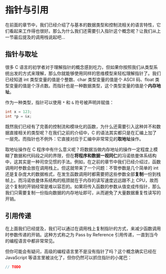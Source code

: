 # 指针与引用

在前面的章节中，我们已经介绍了与基本的数据类型和控制流相关的语言特性，它们看起来工作得也很好。那么为什么我们还需要引入指针这个概念呢？让我们从上一节最后提及的调用栈说起吧…


## 指针与取址
很多 C 语言的初学者对于理解指针的概念感到吃力，但如果你按照我们从类型系统出发的方式来理解，那么你就能够使用同样的思维模型来轻松理解指针了。我们已经知道 int 类型变量的值是个整数、char 类型变量的值是个 ASCII 码、float 类型变量的值是个浮点数。而指针也是一种数据类型，这个类型变量的值是个**内存地址**。

作为一种类型，指针可以使用 `*` 和 `&` 符号被声明并赋值：

``` c
int x = 123;
int *p = &x;
```

既然我们已经有了完善的控制流和模块化的函数，为什么还需要引入这种并不和数据直接相关的类型呢？在我们之前的介绍中，C 的语法其实都只是在汇编上加了一层壳。而指针也不例外：它直接对应于汇编中非常常见的**取地址**操作。

取地址操作在 C 程序中有什么意义呢？将数据当做内存地址的操作一定程度上模糊了数据和代码段之间的界限，但在**将程序和数据一视同仁**的冯诺依曼体系结构中，这其实是一种司空见惯的手法。例如，在之前的章节中我们已经介绍过，函数调用时参数会放在调用栈上。但这就带来了一个问题：不管参数是几个简单的 int 还是复杂庞大的数据格式，在发生函数调用时都需要把这些参数全部**复制**一份到栈帧上。而冯诺依曼体系结构的瓶颈就在于内存的读写速度远远跟不上 CPU，故而这个复制的开销经常是难以容忍的。如果将传入函数的参数从值变成传指针，那么我们只需要复制一份指向数据的内存地址即可，从而避免了大量数据重复性读写的开销。


## 引用传递
在上面我们已经提及，我们可以通过在调用栈上复制指针的方式，来减少函数调用时参数传递的开销。这种方式称之为 Pass by Reference 引用传递，一直到当今的编程语言中都非常常见。

但你可能会有疑问，高级的编程语言里不是没有指针了吗？这个概念确实已经在 JavaScript 等语言里被淡化了，但你仍然可以抓住指针的小尾巴：

``` js
// TODO
```
